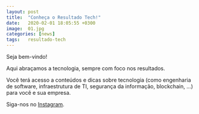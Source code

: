 ```yaml
---
layout: post
title:  "Conheça o Resultado Tech!"
date:   2020-02-01 18:05:55 +0300
image:  01.jpg
categories: [news]
tags:   resultado-tech
---
```


Seja bem-vindo!

Aqui abraçamos a tecnologia, sempre com foco nos resultados.

Você terá acesso a conteúdos e dicas sobre tecnologia  (como engenharia de software, infraestrutura de TI, segurança da informação, blockchain, ...) para você e sua empresa.

Siga-nos no [Instagram][rt-instagram].

[rt-instagram]: https://instagram.com/resultadotech
